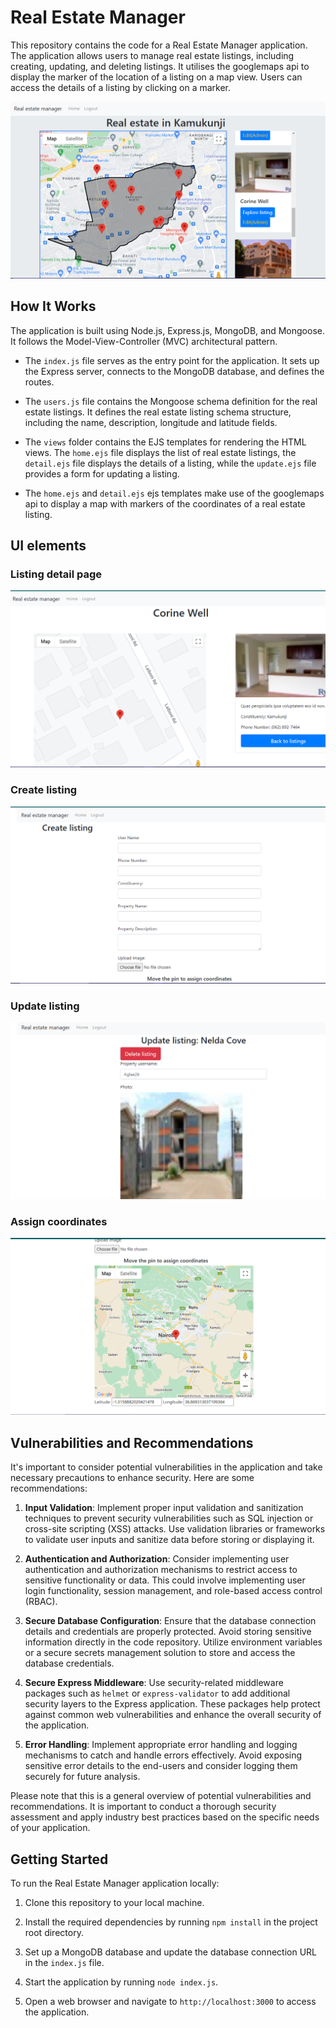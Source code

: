 # Real Estate Manager

This repository contains the code for a Real Estate Manager application. The application allows users to manage real estate listings, including creating, updating, and deleting listings. It utilises the googlemaps api to display the marker of the location of a listing on a map view. Users can access the details of a listing by clicking on a marker.

![Home (admin)](./Images/home.png)

## How It Works

The application is built using Node.js, Express.js, MongoDB, and Mongoose. It follows the Model-View-Controller (MVC) architectural pattern.

- The `index.js` file serves as the entry point for the application. It sets up the Express server, connects to the MongoDB database, and defines the routes.

- The `users.js` file contains the Mongoose schema definition for the real estate listings. It defines the real estate listing schema structure, including the name, description, longitude and latitude fields.

- The `views` folder contains the EJS templates for rendering the HTML views. The `home.ejs` file displays the list of real estate listings, the `detail.ejs` file displays the details of a listing, while the `update.ejs` file provides a form for updating a listing. 

- The `home.ejs` and `detail.ejs` ejs templates make use of the googlemaps api to display a map with markers of the coordinates of a real estate listing.

## UI elements
### Listing detail page
![Detail](./Images/detail.png)

### Create listing
![Detail](./Images/create.png)

### Update listing
![Detail](./Images/update.png)

### Assign coordinates
![Detail](./Images/coordinates.png)

## Vulnerabilities and Recommendations

It's important to consider potential vulnerabilities in the application and take necessary precautions to enhance security. Here are some recommendations:

1. **Input Validation**: Implement proper input validation and sanitization techniques to prevent security vulnerabilities such as SQL injection or cross-site scripting (XSS) attacks. Use validation libraries or frameworks to validate user inputs and sanitize data before storing or displaying it.

2. **Authentication and Authorization**: Consider implementing user authentication and authorization mechanisms to restrict access to sensitive functionality or data. This could involve implementing user login functionality, session management, and role-based access control (RBAC).

3. **Secure Database Configuration**: Ensure that the database connection details and credentials are properly protected. Avoid storing sensitive information directly in the code repository. Utilize environment variables or a secure secrets management solution to store and access the database credentials.

4. **Secure Express Middleware**: Use security-related middleware packages such as `helmet` or `express-validator` to add additional security layers to the Express application. These packages help protect against common web vulnerabilities and enhance the overall security of the application.

5. **Error Handling**: Implement appropriate error handling and logging mechanisms to catch and handle errors effectively. Avoid exposing sensitive error details to the end-users and consider logging them securely for future analysis.

Please note that this is a general overview of potential vulnerabilities and recommendations. It is important to conduct a thorough security assessment and apply industry best practices based on the specific needs of your application.

## Getting Started

To run the Real Estate Manager application locally:

1. Clone this repository to your local machine.

2. Install the required dependencies by running `npm install` in the project root directory.

3. Set up a MongoDB database and update the database connection URL in the `index.js` file.

4. Start the application by running `node index.js`.

5. Open a web browser and navigate to `http://localhost:3000` to access the application.

